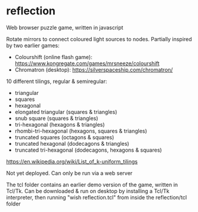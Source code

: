 # reflection

Web browser puzzle game, written in javascript

Rotate mirrors to connect coloured light sources to nodes. Partially inspired by two earlier games:
- Colourshift (online flash game): https://www.kongregate.com/games/mrsneeze/colourshift
- Chromatron (desktop): https://silverspaceship.com/chromatron/

10 different tilings, regular & semiregular:
- triangular
- squares
- hexagonal
- elongated triangular (squares & triangles)
- snub square (squares & triangles)
- tri-hexagonal (hexagons & triangles)
- rhombi-tri-hexagonal (hexagons, squares & triangles)
- truncated squares (octagons & squares)
- truncated hexagonal (dodecagons & triangles)
- truncated tri-hexagonal (dodecagons, hexagons & squares)

https://en.wikipedia.org/wiki/List_of_k-uniform_tilings

Not yet deployed. Can only be run via a web server

The tcl folder contains an earlier demo version of the game, written in Tcl/Tk. Can be downloaded & run on desktop by installing a Tcl/Tk interpreter, then running "wish reflection.tcl" from inside the reflection/tcl folder
